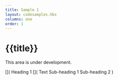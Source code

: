 ```yaml
---
title: Sample 1
layout: codesamples.hbs
columns: one
order: 1
---
```


# {{title}}









This area is under development.

[](
Heading 1
[](
Text
Sub-heading 1
Sub-heading 2
)
